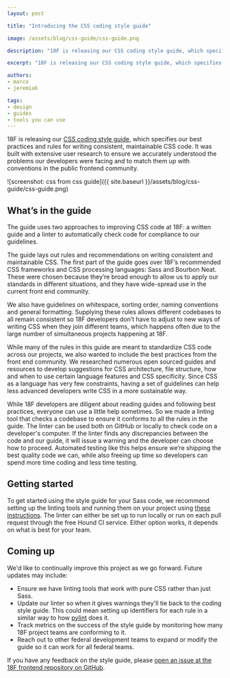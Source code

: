 ```yaml
---
layout: post

title: "Introducing the CSS coding style guide"

image: /assets/blog/css-guide/css-guide.png

description: "18F is releasing our CSS coding style guide, which specifies our best practices and rules for writing consistent, maintainable CSS code."

excerpt: "18F is releasing our CSS coding style guide, which specifies our best practices and rules for writing consistent, maintainable CSS code."

authors:
- marco
- jeremiak

tags:
- design
- guides
- tools you can use
---
```


18F is releasing our [CSS coding style guide](https://pages.18f.gov/frontend/css-coding-styleguide/), which specifies our best practices and rules for writing consistent, maintainable CSS code. It was built with extensive user research to ensure we accurately understood the problems our developers were facing and to match them up with conventions in the public frontend community. 

![screenshot: css from css guide]({{ site.baseurl }}/assets/blog/css-guide/css-guide.png)

## What’s in the guide

The guide uses two approaches to improving CSS code at 18F: a written guide and a linter to automatically check code for compliance to our guidelines. 

The guide lays out rules and recommendations on writing consistent and maintainable CSS. The first part of the guide goes over 18F’s recommended CSS frameworks and CSS processing languages: Sass and Bourbon Neat. These were chosen because they’re broad enough to allow us to apply our standards in different situations, and they have wide-spread use in the current front end community.

We also have guidelines on whitespace, sorting order, naming conventions and general formatting. Supplying these rules allows different codebases to all remain consistent so 18F developers don’t have to adjust to new ways of writing CSS when they join different teams, which happens often due to the large number of simultaneous projects happening at 18F.

While many of the rules in this guide are meant to standardize CSS code across our projects, we also wanted to include the best practices from the front end community. We researched numerous open sourced guides and resources to develop suggestions for CSS architecture, file structure, how and when to use certain language features and CSS specificity. Since CSS as a language has very few constraints, having a set of guidelines can help less advanced developers write CSS in a more sustainable way.

While 18F developers are diligent about reading guides and following best practices, everyone can use a little help sometimes. So we made a linting tool that checks a codebase to ensure it conforms to all the rules in the guide. The linter can be used both on GitHub or locally to check code on a developer's computer. If the linter finds any discrepancies between the code and our guide, it will issue a warning and the developer can choose how to proceed. Automated testing like this helps ensure we’re shipping the best quality code we can, while also freeing up time so developers can spend more time coding and less time testing. 

## Getting started

To get started using the style guide for your Sass code, we recommend setting up the linting tools and running them on your project using [these instructions](https://pages.18f.gov/frontend/css-coding-styleguide/). The linter can either be set up to run locally or run on each pull request through the free Hound CI service. Either option works, it depends on what is best for your team.

## Coming up

We'd like to continually improve this project as we go forward. Future updates may include:

- Ensure we have linting tools that work with pure CSS rather than just Sass.
- Update our linter so when it gives warnings they'll tie back to the coding style guide. This could mean setting up identifiers for each rule in a similar way to how [pylint](http://www.pylint.org/) does it.
- Track metrics on the success of the style guide by monitoring how many 18F project teams are conforming to it.
- Reach out to other federal development teams to expand or modify the guide so it can work for all federal teams.

If you have any feedback on the style guide, please [open an issue at the 18F frontend repository on GitHub](https://github.com/18F/frontend/issues).
